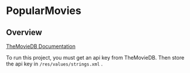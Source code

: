 # PopularMovies

## Overview

<a href="https://www.themoviedb.org/documentation/api">TheMovieDB Documentation</a>

To run this project, you must get an api key from TheMovieDB. Then store the api key in `/res/values/strings.xml` . 